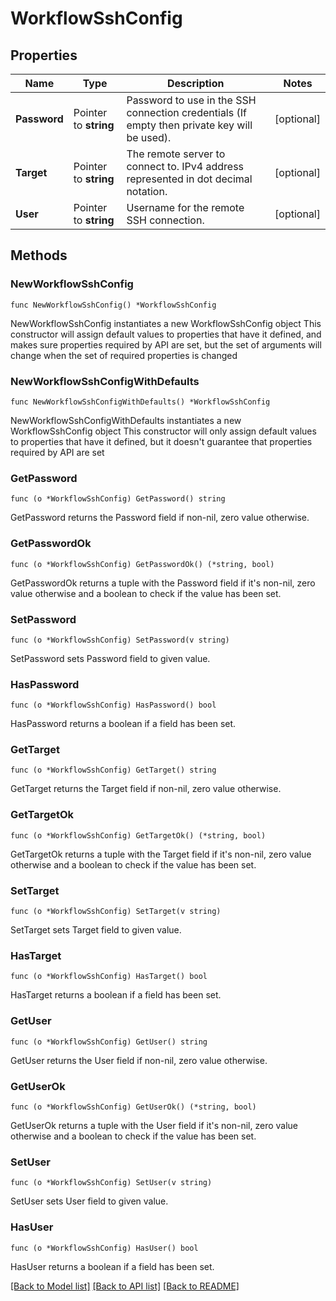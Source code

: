 # WorkflowSshConfig

## Properties

Name | Type | Description | Notes
------------ | ------------- | ------------- | -------------
**Password** | Pointer to **string** | Password to use in the SSH connection credentials (If empty then private key will be used). | [optional] 
**Target** | Pointer to **string** | The remote server to connect to. IPv4 address represented in dot decimal notation. | [optional] 
**User** | Pointer to **string** | Username for the remote SSH connection. | [optional] 

## Methods

### NewWorkflowSshConfig

`func NewWorkflowSshConfig() *WorkflowSshConfig`

NewWorkflowSshConfig instantiates a new WorkflowSshConfig object
This constructor will assign default values to properties that have it defined,
and makes sure properties required by API are set, but the set of arguments
will change when the set of required properties is changed

### NewWorkflowSshConfigWithDefaults

`func NewWorkflowSshConfigWithDefaults() *WorkflowSshConfig`

NewWorkflowSshConfigWithDefaults instantiates a new WorkflowSshConfig object
This constructor will only assign default values to properties that have it defined,
but it doesn't guarantee that properties required by API are set

### GetPassword

`func (o *WorkflowSshConfig) GetPassword() string`

GetPassword returns the Password field if non-nil, zero value otherwise.

### GetPasswordOk

`func (o *WorkflowSshConfig) GetPasswordOk() (*string, bool)`

GetPasswordOk returns a tuple with the Password field if it's non-nil, zero value otherwise
and a boolean to check if the value has been set.

### SetPassword

`func (o *WorkflowSshConfig) SetPassword(v string)`

SetPassword sets Password field to given value.

### HasPassword

`func (o *WorkflowSshConfig) HasPassword() bool`

HasPassword returns a boolean if a field has been set.

### GetTarget

`func (o *WorkflowSshConfig) GetTarget() string`

GetTarget returns the Target field if non-nil, zero value otherwise.

### GetTargetOk

`func (o *WorkflowSshConfig) GetTargetOk() (*string, bool)`

GetTargetOk returns a tuple with the Target field if it's non-nil, zero value otherwise
and a boolean to check if the value has been set.

### SetTarget

`func (o *WorkflowSshConfig) SetTarget(v string)`

SetTarget sets Target field to given value.

### HasTarget

`func (o *WorkflowSshConfig) HasTarget() bool`

HasTarget returns a boolean if a field has been set.

### GetUser

`func (o *WorkflowSshConfig) GetUser() string`

GetUser returns the User field if non-nil, zero value otherwise.

### GetUserOk

`func (o *WorkflowSshConfig) GetUserOk() (*string, bool)`

GetUserOk returns a tuple with the User field if it's non-nil, zero value otherwise
and a boolean to check if the value has been set.

### SetUser

`func (o *WorkflowSshConfig) SetUser(v string)`

SetUser sets User field to given value.

### HasUser

`func (o *WorkflowSshConfig) HasUser() bool`

HasUser returns a boolean if a field has been set.


[[Back to Model list]](../README.md#documentation-for-models) [[Back to API list]](../README.md#documentation-for-api-endpoints) [[Back to README]](../README.md)



